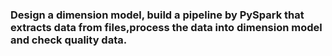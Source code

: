 ### Design a dimension model, build a pipeline by PySpark that extracts data from files,process the data into dimension model and check quality data.

